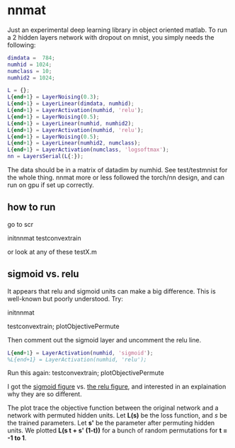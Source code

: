 # nnmat

Just an experimental deep learning library in object oriented matlab.
To run a 2 hidden layers network with dropout on mnist, you simply needs the following:

```matlab
dimdata =  784;
numhid = 1024;
numclass = 10;
numhid2 = 1024;

L = {};
L{end+1} = LayerNoising(0.3);
L{end+1} = LayerLinear(dimdata, numhid);
L{end+1} = LayerActivation(numhid, 'relu');
L{end+1} = LayerNoising(0.5);
L{end+1} = LayerLinear(numhid, numhid2);
L{end+1} = LayerActivation(numhid, 'relu');
L{end+1} = LayerNoising(0.5);
L{end+1} = LayerLinear(numhid2, numclass);
L{end+1} = LayerActivation(numclass, 'logsoftmax');
nn = LayersSerial(L{:});
```

The data should be in a matrix of datadim by numhid. See test/testmnist for the whole thing.
nnmat more or less followed the torch/nn design, and can run on gpu if set up correctly.

## how to run

go to scr

initnnmat
testconvextrain

or look at any of these testX.m

## sigmoid vs. relu

It appears that relu and sigmoid units can make a big difference. This is well-known but poorly understood.
Try:

initnnmat

testconvextrain; plotObjectivePermute

Then comment out the sigmoid layer and uncomment the relu line.

```matlab
L{end+1} = LayerActivation(numhid, 'sigmoid');
%L{end+1} = LayerActivation(numhid, 'relu');
```

Run this again: testconvextrain; plotObjectivePermute

I got the [sigmoid figure](src/plots/sigmoid.pdf) vs. [the relu figure](src/plots/relu.pdf), and interested in an explaination why they are so different.

The plot trace the objective function between the original network and a network with permuted hidden units. Let **L(s)** be the loss function, and *s* be the trained parameters. Let  **s'** be the parameter after permuting hidden units. We plotted **L(s t + s' (1-t))** for a bunch of random permutations for **t = -1 to 1**.


